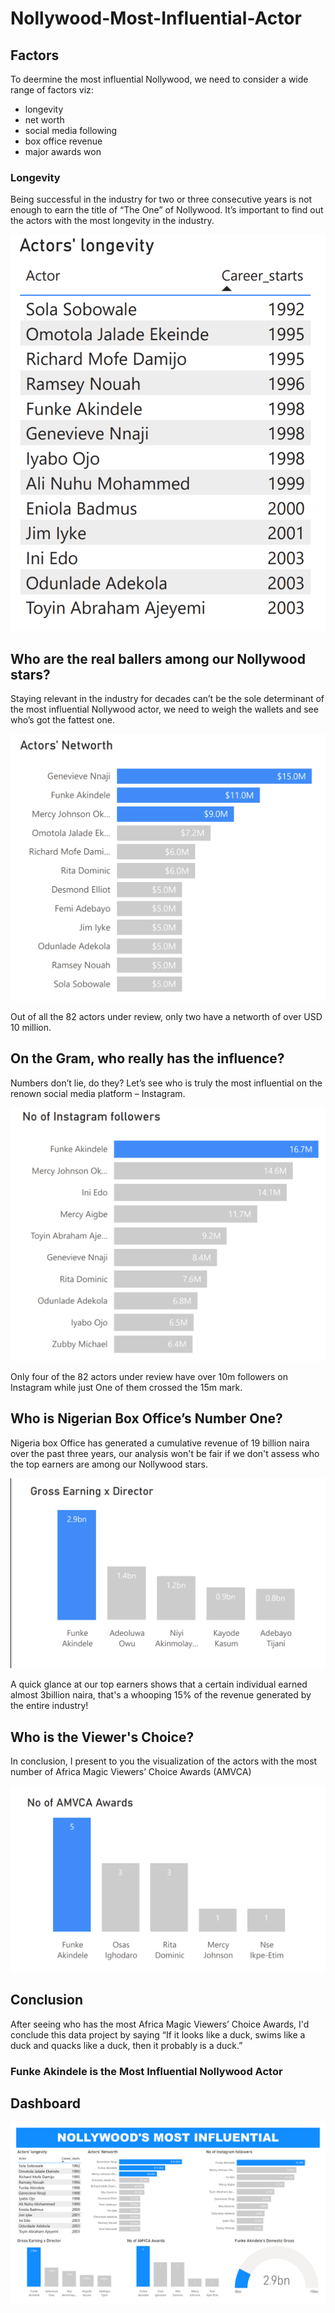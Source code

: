 # Nollywood-Most-Influential-Actor

## Factors
To deermine the most influential Nollywood, we need to consider a wide range of factors viz: 
- longevity
- net worth
- social media following
- box office revenue
- major awards won

### Longevity

Being successful in the industry for two or three consecutive years is not enough to earn the title of “The One” of Nollywood. It’s important to find out the actors with the most longevity in the industry.

![](https://github.com/saintgokex/Nollywood-Most-Influential-/blob/d5ffa0b85d8e3d1c1e8ad5b38bcdfb46c0e117a2/Screenshot_20240430-015528.png)

## Who are the real ballers among our Nollywood stars?
Staying relevant in the industry for decades can’t be the sole determinant of the most influential Nollywood actor, we need to weigh the wallets and see who’s got the fattest one.

![](https://github.com/saintgokex/Nollywood-Most-Influential-/blob/d5ffa0b85d8e3d1c1e8ad5b38bcdfb46c0e117a2/Screenshot_20240430-015546.png)

Out of all the 82 actors under review, only two have a networth of over USD 10 million.

## On the Gram, who really has the influence?

Numbers don’t lie, do they? Let’s see who is truly the most influential on the renown social media platform – Instagram. 

![](https://github.com/saintgokex/Nollywood-Most-Influential-/blob/d5ffa0b85d8e3d1c1e8ad5b38bcdfb46c0e117a2/Screenshot_20240430-015559.png)

Only four of the 82 actors under review have over 10m followers on Instagram while just One of them crossed the 15m mark.


## Who is Nigerian Box Office’s Number One? 

Nigeria box Office has generated a cumulative revenue of 19 billion naira over the past three years, our analysis won't be fair if we don't assess who the top earners are among our Nollywood stars. 

![](https://github.com/saintgokex/Nollywood-Most-Influential-/blob/d5ffa0b85d8e3d1c1e8ad5b38bcdfb46c0e117a2/Screenshot_20240430-015620.png)

A quick glance at our top earners shows that a certain individual earned almost 3billion naira, that's a whooping 15% of the  revenue generated by the entire industry! 

## Who is the Viewer's Choice? 

In conclusion, I present to you the visualization of the actors with the most number of Africa Magic Viewers’ Choice Awards (AMVCA)

![](https://github.com/saintgokex/Nollywood-Most-Influential-/blob/d5ffa0b85d8e3d1c1e8ad5b38bcdfb46c0e117a2/Screenshot_20240430-015637.png)

## Conclusion
After seeing who has the most Africa Magic Viewers’ Choice Awards, I'd conclude this data project by saying 
“If it looks like a duck, swims like a duck and quacks like a duck, then it probably is a duck.” 

### Funke Akindele is the Most Influential Nollywood Actor

## Dashboard
![](https://github.com/saintgokex/Nollywood-Most-Influential-/blob/f2fdb64cd1e85dd58e17b4795907a66c603adb26/a39a09030f9649f8d1ef367b65e00cf2y6BUIIJnzuVfaCgc-0.jpg)

